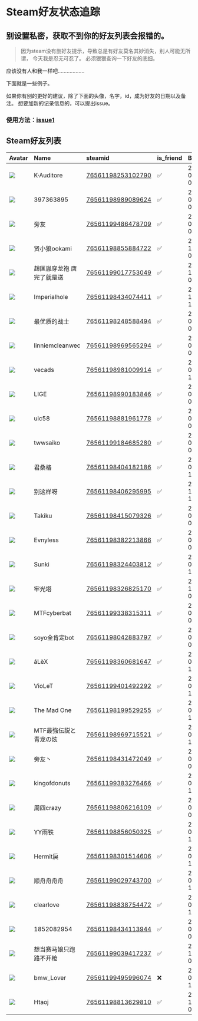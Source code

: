 # Steam好友状态追踪
## 别设置私密，获取不到你的好友列表会报错的。

> 因为steam没有删好友提示，导致总是有好友莫名其妙消失，别人可能无所谓，
> 今天我是忍无可忍了。 必须狠狠查询一下好友的底细。

应该没有人和我一样吧………………

下面就是一些例子。

如果你有别的更好的建议，除了下面的头像，名字，id，成为好友的日期以及备注。 想要加新的记录信息的，可以提出issue。

### 使用方法：[issue1](https://github.com/systemannounce/SteamFriends/issues/1)

## Steam好友列表

| Avatar                                                                            | Name            | steamid                                                                     | is_friend   | BFD                 | Remark   |
|:----------------------------------------------------------------------------------|:----------------|:----------------------------------------------------------------------------|:------------|:--------------------|:---------|
| ![](https://avatars.steamstatic.com/15ce447c1fd47ed492323a8f6b1ecc5d622da5d2.jpg) | K·Auditore      | [76561198253102790](https://steamcommunity.com/profiles/76561198253102790/) | ✅           | 2019-07-17 06:48:27 |          |
| ![](https://avatars.steamstatic.com/fef49e7fa7e1997310d705b2a6158ff8dc1cdfeb.jpg) | 397363895       | [76561198989089624](https://steamcommunity.com/profiles/76561198989089624/) | ✅           | 2020-09-06 07:00:21 |          |
| ![](https://avatars.steamstatic.com/b791375c6f97b67ce5a7cbcd5879897e291a82f8.jpg) | 旁友              | [76561199486478709](https://steamcommunity.com/profiles/76561199486478709/) | ✅           | 2024-03-23 02:01:55 |          |
| ![](https://avatars.steamstatic.com/2d3250f300947103a935aa7290aad158a5c4ad58.jpg) | 贤小狼ookami       | [76561198855884722](https://steamcommunity.com/profiles/76561198855884722/) | ✅           | 2018-12-09 03:27:42 |          |
| ![](https://avatars.steamstatic.com/fef49e7fa7e1997310d705b2a6158ff8dc1cdfeb.jpg) | 趙匡胤穿龙袍 唐完了就是送   | [76561199017753049](https://steamcommunity.com/profiles/76561199017753049/) | ✅           | 2022-12-18 05:22:32 |          |
| ![](https://avatars.steamstatic.com/9608d6ae9106517bbf6624128dbfbc612dde9a1f.jpg) | Imperialhole    | [76561198434074411](https://steamcommunity.com/profiles/76561198434074411/) | ✅           | 2023-12-02 12:40:45 |          |
| ![](https://avatars.steamstatic.com/0e96fd1da4c91017a7c1de980d6361b139e6831d.jpg) | 最优质的战士          | [76561198248588494](https://steamcommunity.com/profiles/76561198248588494/) | ✅           | 2018-09-17 04:02:27 |          |
| ![](https://avatars.steamstatic.com/cbc910b68a51cfb6b2824ef6f0039b3415b3c7ac.jpg) | linniemcleanwec | [76561198969565294](https://steamcommunity.com/profiles/76561198969565294/) | ✅           | 2021-05-09 07:41:11 |          |
| ![](https://avatars.steamstatic.com/6641e75b8730bc462b567a35cb525ffc85931fcb.jpg) | vecads          | [76561198981009914](https://steamcommunity.com/profiles/76561198981009914/) | ✅           | 2021-05-11 15:52:36 |          |
| ![](https://avatars.steamstatic.com/53f0b9266bb33fead29956dff728d94c6dc62247.jpg) | LIGE            | [76561198990183846](https://steamcommunity.com/profiles/76561198990183846/) | ✅           | 2021-05-10 08:27:37 |          |
| ![](https://avatars.steamstatic.com/fef49e7fa7e1997310d705b2a6158ff8dc1cdfeb.jpg) | uic58           | [76561198881961778](https://steamcommunity.com/profiles/76561198881961778/) | ✅           | 2019-03-03 08:45:29 |          |
| ![](https://avatars.steamstatic.com/fef49e7fa7e1997310d705b2a6158ff8dc1cdfeb.jpg) | twwsaiko        | [76561199184685280](https://steamcommunity.com/profiles/76561199184685280/) | ✅           | 2022-06-03 04:44:55 |          |
| ![](https://avatars.steamstatic.com/fef49e7fa7e1997310d705b2a6158ff8dc1cdfeb.jpg) | 君桑格             | [76561198404182186](https://steamcommunity.com/profiles/76561198404182186/) | ✅           | 2024-06-13 12:47:26 |          |
| ![](https://avatars.steamstatic.com/fef49e7fa7e1997310d705b2a6158ff8dc1cdfeb.jpg) | 别这样呀            | [76561198406295995](https://steamcommunity.com/profiles/76561198406295995/) | ✅           | 2017-10-18 15:00:02 |          |
| ![](https://avatars.steamstatic.com/3abe09f52dbd762214215c28c1e1c4cbf5d268a3.jpg) | Takiku          | [76561198415079326](https://steamcommunity.com/profiles/76561198415079326/) | ✅           | 2023-08-06 07:00:51 |          |
| ![](https://avatars.steamstatic.com/09e64aee9a10d9016021a0d315be5e1e0c3f2cbc.jpg) | Evnyless        | [76561198382213866](https://steamcommunity.com/profiles/76561198382213866/) | ✅           | 2019-06-28 04:22:13 |          |
| ![](https://avatars.steamstatic.com/725d317b71e20b295ee3511ba5df0742f5129035.jpg) | Sunki           | [76561198324403812](https://steamcommunity.com/profiles/76561198324403812/) | ✅           | 2021-05-29 13:38:03 |          |
| ![](https://avatars.steamstatic.com/3f5e9daea59216d7fe13df4e031d3537580e5e21.jpg) | 牢光塔             | [76561198326825170](https://steamcommunity.com/profiles/76561198326825170/) | ✅           | 2022-12-21 09:22:57 |          |
| ![](https://avatars.steamstatic.com/fef49e7fa7e1997310d705b2a6158ff8dc1cdfeb.jpg) | MTFcyberbat     | [76561199338315311](https://steamcommunity.com/profiles/76561199338315311/) | ✅           | 2022-09-04 08:15:32 |          |
| ![](https://avatars.steamstatic.com/71408db48a154e5cde0cc9523f327bb2fe1a17a2.jpg) | soyo全肯定bot      | [76561198042883797](https://steamcommunity.com/profiles/76561198042883797/) | ✅           | 2022-06-03 04:46:33 |          |
| ![](https://avatars.steamstatic.com/619663f1f3e88c25d63ac4143450c4c73370ed8b.jpg) | áLèX            | [76561198360681647](https://steamcommunity.com/profiles/76561198360681647/) | ✅           | 2019-07-09 12:40:01 |          |
| ![](https://avatars.steamstatic.com/46a368c92a8a4de6d84f16967b8fe7263806f0f5.jpg) | VioLeT          | [76561199401492292](https://steamcommunity.com/profiles/76561199401492292/) | ✅           | 2023-01-25 12:01:40 |          |
| ![](https://avatars.steamstatic.com/78252ae2061113bd60d2d86be94f066c0e0b707f.jpg) | The Mad One     | [76561198199529255](https://steamcommunity.com/profiles/76561198199529255/) | ✅           | 2019-08-10 12:02:09 |          |
| ![](https://avatars.steamstatic.com/2e8da0ed5bc972dc7c8989fa0e72a6662b8cc2a8.jpg) | MTF最強伝説と青龙の炫    | [76561198969715521](https://steamcommunity.com/profiles/76561198969715521/) | ✅           | 2021-05-09 11:13:01 |          |
| ![](https://avatars.steamstatic.com/85733d340ec23a20a72c794d2bddbc12e31e5a7e.jpg) | 旁友丶             | [76561198431472049](https://steamcommunity.com/profiles/76561198431472049/) | ✅           | 2024-03-23 03:57:57 |          |
| ![](https://avatars.steamstatic.com/dcc68442d643e8c4fd9a112d17d18214cf140726.jpg) | kingofdonuts    | [76561199383276466](https://steamcommunity.com/profiles/76561199383276466/) | ✅           | 2024-06-13 12:25:45 |          |
| ![](https://avatars.steamstatic.com/8ac080e20ed5004f8dc42a36e520f70ed1009c75.jpg) | 周四crazy         | [76561198806216109](https://steamcommunity.com/profiles/76561198806216109/) | ✅           | 2024-01-20 07:28:47 |          |
| ![](https://avatars.steamstatic.com/05317e47c9ea5e4a8fdc34d0d3d94c842db998b6.jpg) | YY雨铁            | [76561198856050325](https://steamcommunity.com/profiles/76561198856050325/) | ✅           | 2024-04-02 13:57:37 |          |
| ![](https://avatars.steamstatic.com/752eb38c3b0bc6f74708ec2c3d44d00bda41edde.jpg) | Hermit戾         | [76561198301514606](https://steamcommunity.com/profiles/76561198301514606/) | ✅           | 2020-02-26 13:54:21 |          |
| ![](https://avatars.steamstatic.com/fef49e7fa7e1997310d705b2a6158ff8dc1cdfeb.jpg) | 顺舟舟舟舟           | [76561199029743700](https://steamcommunity.com/profiles/76561199029743700/) | ✅           | 2024-05-29 12:47:03 |          |
| ![](https://avatars.steamstatic.com/7e7fff73339aaf9b10f919a929b7200604fad2e5.jpg) | clearlove       | [76561198838754472](https://steamcommunity.com/profiles/76561198838754472/) | ✅           | 2020-02-26 14:03:10 |          |
| ![](https://avatars.steamstatic.com/fef49e7fa7e1997310d705b2a6158ff8dc1cdfeb.jpg) | 1852082954      | [76561198434113944](https://steamcommunity.com/profiles/76561198434113944/) | ✅           | 2018-02-20 01:32:53 |          |
| ![](https://avatars.steamstatic.com/fef49e7fa7e1997310d705b2a6158ff8dc1cdfeb.jpg) | 想当赛马娘只跑路不开枪     | [76561199039417237](https://steamcommunity.com/profiles/76561199039417237/) | ✅           | 2022-10-01 06:37:29 |          |
| ![](https://avatars.steamstatic.com/21a699d237d4fcbc8734d13a44fd09ef013c5895.jpg) | bmw_Lover       | [76561199495996074](https://steamcommunity.com/profiles/76561199495996074/) | ❌           | 2024-09-19 12:30:34 |          |
| ![](https://avatars.steamstatic.com/fef49e7fa7e1997310d705b2a6158ff8dc1cdfeb.jpg) | Htaoj           | [76561198813629810](https://steamcommunity.com/profiles/76561198813629810/) | ✅           | 2024-11-02 08:25:11 |          |